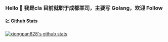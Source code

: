 ### Hello 👋 我是cla 目前就职于成都某司，主要写 Golang，欢迎 Follow

<td valign="top"  width="50%">

#### 💹 [Github Stats](https://github.com/xiongpan828)

[![xiongpan828's github stats](https://github-readme-stats.vercel.app/api?username=xiongpan828&count_private=true&show_icons=true)](https://github.com/xiongpan828)
  
</td>

<!--
**cla/cla** is a ✨ _special_ ✨ repository because its `README.md` (this file) appears on your GitHub profile.

Here are some ideas to get you started:

- 🔭 I’m currently working on ...
- 🌱 I’m currently learning ...
- 👯 I’m looking to collaborate on ...
- 🤔 I’m looking for help with ...
- 💬 Ask me about ...
- 📫 How to reach me: ...
- 😄 Pronouns: ...
- ⚡ Fun fact: ...
-->
